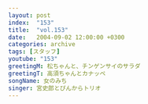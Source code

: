 ```yaml
---
layout: post
index:  "153"
title:  "vol.153"
date:   2004-09-02 12:00:00 +0300
categories: archive
tags: [スタッフ]
youtube: "153"
greetingM: 松ちゃんと、チンゲンサイのサラダ
greetingT: 高須ちゃんとカナッペ
songName: 女のみち
singer: 宮史郎とぴんからトリオ
---
```

